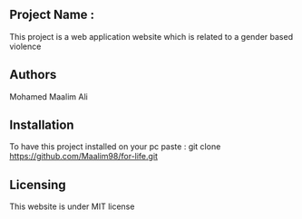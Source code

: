## Project Name :

This project is a web application website which is related to a gender based violence

## Authors

Mohamed Maalim Ali

## Installation

To have this project installed on your pc
paste : git clone https://github.com/Maalim98/for-life.git

## Licensing

This website is under MIT license
